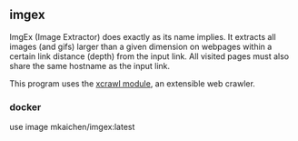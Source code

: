## imgex

ImgEx (Image Extractor) does exactly as its name implies. 
It extracts all images (and gifs) larger than a given dimension on webpages 
within a certain link distance (depth) from the input link.
All visited pages must also share the same hostname as the input link.

This program uses the [xcrawl module](https://github.com/mingkaic/xcrawl), an extensible web crawler.

### docker

use image mkaichen/imgex:latest
